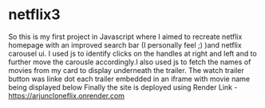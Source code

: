 # netflix3
So this is my first project in Javascript where I aimed to recreate netflix homepage with an improved search bar (I personally feel ;) )and netflix carousel ui.
I used js to identify clicks on the handles at right and left and to further move the carousle accordingly.I also used js to fetch the names of movies from my card to display underneath the trailer.
The watch trailer button was linke dot each trailer embedded in an iframe with movie name being displayed below
Finally the site is deployed using Render
Link - https://arjuncloneflix.onrender.com
